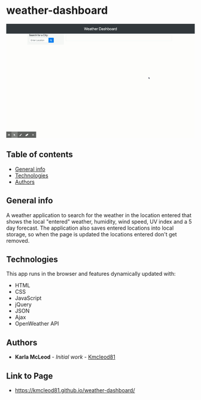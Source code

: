 # weather-dashboard

![Algorithm schema](./assets/images/weatherDashboard.gif)

## Table of contents

- [General info](#general-info)
- [Technologies](#technologies)
- [Authors](#authors)

## General info

A weather application to search for the weather in the location entered that shows the local "entered" weather, humidity, wind speed, UV index and a 5 day forecast. The application also saves entered locations into local storage, so when the page is updated the locations entered don't get removed.

## Technologies

This app runs in the browser and features dynamically updated with:

- HTML
- CSS
- JavaScript
- jQuery
- JSON
- Ajax
- OpenWeather API

## Authors

- **Karla McLeod** - _Initial work_ - [Kmcleod81](https://github.com/Kmcleod81)

## Link to Page

- https://kmcleod81.github.io/weather-dashboard/
